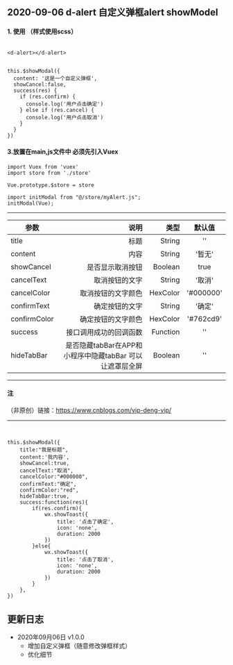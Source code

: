 ## 2020-09-06 d-alert 自定义弹框alert showModel


#### 1. 使用 （样式使用scss）
````text

<d-alert></d-alert>


this.$showModal({
  content: '这是一个自定义弹框',
  showCancel:false,
  success(res) {
    if (res.confirm) {
      console.log('用户点击确定')
    } else if (res.cancel) {
      console.log('用户点击取消')
    }
  }
})

````

#### 3.放置在main,js文件中 必须先引入Vuex 
````
import Vuex from 'vuex'
import store from './store'

Vue.prototype.$store = store

import initModal from "@/store/myAlert.js";
initModal(Vue);
````

----
| 参数       | 说明   |类型    |  默认值 |
| --------   | -----:  |-----:  | :----:  |
| title    | 标题 |String  |   ''    |
| content     | 内容 | String |   '暂无' |
| showCancel     | 是否显示取消按钮 | Boolean |   true |
| cancelText    | 取消按钮的文字 | String  |  '取消'     |
| cancelColor    | 取消按钮的文字颜色 | HexColor  |  '#000000'     |
| confirmText    | 确定按钮的文字 | String  |  '确定'     |
| confirmColor    | 确定按钮的文字颜色 | HexColor  |  '#762cd9'     |
| success    | 接口调用成功的回调函数 | Function  |  ''     |
| hideTabBar    | 是否隐藏tabBar在APP和小程序中隐藏tabBar 可以让遮罩层全屏 | Boolean  |  ''     |




------


#### 注
（非原创）链接：https://www.cnblogs.com/vip-deng-vip/

------
##
````

this.$showModal({
    title:"我是标题",
    content:'我内容',
    showCancel:true,
    cancelText:"取消",
    cancelColor:"#000000",
    confirmText:"确定",
    confirmColor:"red",
    hideTabBar:true,
    success:function(res){
        if(res.confirm){
            wx.showToast({
                title: '点击了确定',
                icon: 'none',
                duration: 2000
            })
        }else{
            wx.showToast({
                title: '点击了取消',
                icon: 'none',
                duration: 2000
            })
        }
    },
})

````

## 更新日志

* 2020年09月06日 v1.0.0
    *  增加自定义弹框（随意修改弹框样式）
	*  优化细节

